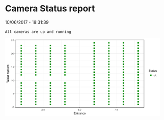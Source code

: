 Camera Status report
================
10/06/2017 - 18:31:39

    All cameras are up and running

![](camreport_files/figure-markdown_github/unnamed-chunk-2-1.png)
